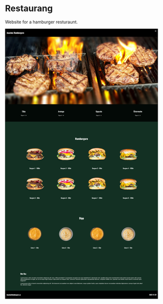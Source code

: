# Restaurang

Website for a hamburger resturaunt. 

<img src="Screenshot.png" alt="Screenshot" title="Screenshot">
